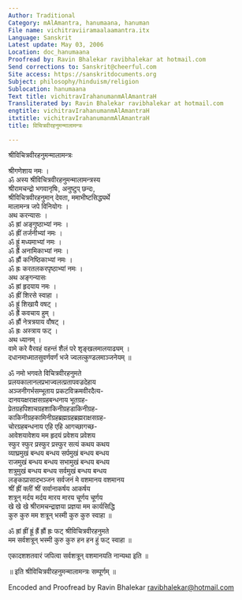 ```yaml
---
Author: Traditional
Category: mAlAmantra, hanumaana, hanuman
File name: vichitraviiramaalaamantra.itx
Language: Sanskrit
Latest update: May 03, 2006
Location: doc_hanumaana
Proofread by: Ravin Bhalekar ravibhalekar at hotmail.com
Send corrections to: Sanskrit@cheerful.com
Site access: https://sanskritdocuments.org
Subject: philosophy/hinduism/religion
Sublocation: hanumaana
Text title: vichitravIrahanumanmAlAmantraH
Transliterated by: Ravin Bhalekar ravibhalekar at hotmail.com
engtitle: vichitravIrahanumanmAlAmantraH
itxtitle: vichitravIrahanumanmAlAmantraH
title: विचित्रवीरहनुमन्मालामन्त्रः

---
```

  
 श्रीविचित्रवीरहनुमन्मालामन्त्रः   
  
श्रीगणेशाय नमः ।  
ॐ अस्य श्रीविचित्रवीरहनुमन्मालामन्त्रस्य  
श्रीरामचन्द्रो भगवानृषिः, अनुष्टुप् छन्दः,  
श्रीविचित्रवीरहनुमान् देवता, ममाभीष्टसिद्ध्यर्थे  
मालामन्त्र जपे विनियोगः ।  
अथ करन्यासः ।  
ॐ ह्रां अङ्गुष्ठाभ्यां नमः ।  
ॐ ह्रीं तर्जनीभ्यां नमः ।  
ॐ ह्रूं मध्यमाभ्यां नमः ।  
ॐ ह्रैं अनामिकाभ्यां नमः ।  
ॐ ह्रौं कनिष्ठिकाभ्यां नमः ।  
ॐ ह्रः करतलकरपृष्ठाभ्यां नमः ।  
अथ अङ्गन्यासः  
ॐ ह्रां हृदयाय नमः ।  
ॐ ह्रीं शिरसे स्वाहा ।  
ॐ ह्रूं शिखायै वषट् ।  
ॐ ह्रैं कवचाय हुम् ।  
ॐ ह्रौं नेत्रत्रयाय वौषट् ।  
ॐ ह्रः अस्त्राय फट् ।  
अथ ध्यानम् ।  
वामे करे वैरवहं वहन्तं शैलं परे शृङ्खलमालयाढ्यम् ।  
दधानमाध्मातसुवर्णवर्णं भजे ज्वलत्कुण्डलमाञ्जनेयम् ॥  
  
ॐ नमो भगवते विचित्रवीरहनुमते  
प्रलयकालानलप्रभाज्वलत्प्रतापवज्रदेहाय  
अञ्जनीगर्भसम्भूताय प्रकटविक्रमवीरदैत्य-  
दानवयक्षराक्षसग्रहबन्धनाय भूतग्रह-  
प्रेतग्रहपिशाचग्रहशाकिनीग्रहडाकिनीग्रह-  
काकिनीग्रहकामिनीग्रहब्रह्मग्रहब्रह्मराक्षसग्रह-  
चोरग्रहबन्धनाय एहि एहि आगच्छागच्छ-  
आवेशयावेशय मम हृदयं प्रवेशय प्रवेशय  
स्फुर स्फुर प्रस्फुर प्रस्फुर सत्यं कथय कथय  
व्याघ्रमुखं बन्धय बन्धय सर्पमुखं बन्धय बन्धय  
राजमुखं बन्धय बन्धय सभामुखं बन्धय बन्धय  
शत्रुमुखं बन्धय बन्धय सर्वमुखं बन्धय बन्धय  
लङ्काप्रासादभञ्जन सर्वजनं मे वशमानय वशमानय  
श्रीं ह्रीं क्लीं श्रीं सर्वानाकर्षय आकर्षय  
शत्रून् मर्दय मर्दय मारय मारय चूर्णय चूर्णय  
खे खे खे श्रीरामचन्द्राज्ञया प्रज्ञया मम कार्यसिद्धि  
कुरु कुरु मम शत्रून् भस्मी कुरु कुरु स्वाहा ॥  
  
ॐ ह्रां ह्रीं ह्रूं ह्रैं ह्रौं ह्रः फट् श्रीविचित्रवीरहनुमते  
मम सर्वशत्रून् भस्मी कुरु कुरु हन हन हुं फट् स्वाहा ॥  
  
एकादशशतवारं जपित्वा सर्वशत्रून् वशमानयति नान्यथा इति ॥  
  
॥ इति श्रीविचित्रवीरहनुमन्मालामन्त्रः सम्पूर्णम् ॥  
  
  
Encoded and Proofread by Ravin Bhalekar ravibhalekar@hotmail.com  
  
